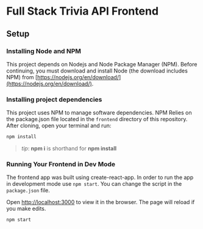 # Full Stack Trivia API  Frontend

## Setup

### Installing Node and NPM

This project depends on Nodejs and Node Package Manager (NPM). Before continuing, you must download and install Node (the download includes NPM) from [https://nodejs.org/en/download/](https://nodejs.org/en/download/).

### Installing project dependencies

This project uses NPM to manage software dependencies. NPM Relies on the package.json file located in the `frontend` directory of this repository. After cloning, open your terminal and run:

```bash
npm install
```

>_tip_: **npm i** is shorthand for **npm install**

### Running Your Frontend in Dev Mode

The frontend app was built using create-react-app. In order to run the app in development mode use ```npm start```. You can change the script in the ```package.json``` file. 

Open [http://localhost:3000](http://localhost:3000) to view it in the browser. The page will reload if you make edits.<br>

```bash
npm start
```
